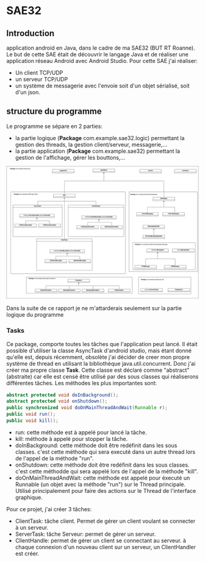 # SAE32

## Introduction
application android en Java, dans le cadre de ma SAE32 (BUT RT Roanne). Le but de cette SAE était de découvrir le langage Java et de réaliser une application réseau Android avec Android Studio. Pour cette SAE j'ai réaliser:
- Un client TCP/UDP
- un serveur TCP/UDP
- un système de messagerie avec l'envoie soit d'un objet sérialisé, soit d'un json.

## structure du programme
Le programme se sépare en 2 parties:
- la partie logique (__Package__ com.example.sae32.logic) permettant la gestion des threads, la gestion client/serveur, messagerie,...
- la partie application (__Package__ com.example.sae32) permettant la gestion de l'affichage, gérer les bouttons,...

![](img/sae32_struct.png)

Dans la suite de ce rapport je ne m'attarderais seulement sur la partie logique du programme

### Tasks
Ce package, comporte toutes les tâches que l'application peut lancé. Il était possible d'utiliser la classe AsyncTask d'android studio, mais étant donné qu'elle est, depuis récemment, obsolète j'ai décider de creer mon propre système de thread en utilisant la bibliothèque java.util.concurrent. Donc j'ai créer ma propre classe __Task__. Cette classe est déclaré comme "abstract" (abstraite) car elle est censé être utilisé par des sous classes qui réaliserons différentes tâches. Les méthodes les plus importantes sont:
```Java
abstract protected void doInBackground();
abstract protected void onShutdown();
public synchronized void doOnMainThreadAndWait(Runnable r);
public void run();
public void kill();
```
- run: cette méthode est à appelé pour lancé la tâche.
- kill: méthode à appelé pour stopper la tâche.
- doInBackground: cette méthode doit être redéfinit dans les sous classes. c'est cette méthode qui sera executé dans un autre thread lors de l'appel de la méthode "run".
- onShutdown: cette méthode doit être redéfinit dans les sous classes. c'est cette méthodde qui sera appelé lors de l'appel de la méthode "kill".
- doOnMainThreadAndWait: cette méthode est appelé pour éxecuté un Runnable (un objet avec la méthode "run") sur le Thread principale. Utilisé principalement pour faire des actions sur le Thread de l'interface graphique.

Pour ce projet, j'ai créer 3 tâches:
- ClientTask: tâche client. Permet de gérer un client voulant se connecter à un serveur.
- ServerTask: tâche Serveur: permet de gérer un serveur.
- ClientHandle: permet de gérer un client se connectant au serveur. à chaque connexion d'un nouveau client sur un serveur, un ClientHandler est créer.